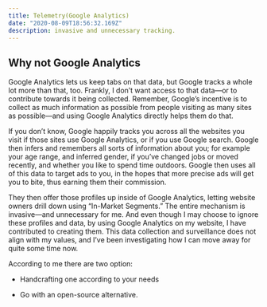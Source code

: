```yaml
---
title: Telemetry(Google Analytics)
date: "2020-08-09T18:56:32.169Z"
description: invasive and unnecessary tracking.
---
```

## Why not Google Analytics

Google Analytics lets us keep tabs on that data, but Google tracks a whole lot more than that, too. Frankly, I don’t want access to that data—or to contribute towards it being collected. Remember, Google’s incentive is to collect as much information as possible from people visiting as many sites as possible—and using Google Analytics directly helps them do that.

If you don’t know, Google happily tracks you across all the websites you visit if those sites use Google Analytics, or if you use Google search. Google then infers and remembers all sorts of information about you; for example your age range, and inferred gender, if you’ve changed jobs or moved recently, and whether you like to spend time outdoors. Google then uses all of this data to target ads to you, in the hopes that more precise ads will get you to bite, thus earning them their commission.

They then offer those profiles up inside of Google Analytics, letting website owners drill down using “In-Market Segments.” The entire mechanism is invasive—and unnecessary for me. And even though I may choose to ignore these profiles and data, by using Google Analytics on my website, I have contributed to creating them. This data collection and surveillance does not align with my values, and I’ve been investigating how I can move away for quite some time now.

According to me there are two option:

* Handcrafting one according to your needs

* Go with an open-source alternative.  

